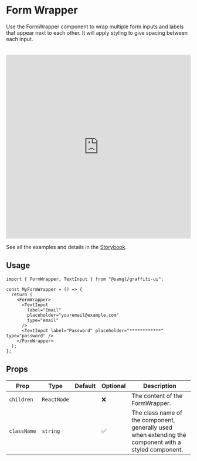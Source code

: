 # Form Wrapper

Use the FormWrapper component to wrap multiple form inputs and labels that appear next to each other. It will apply styling to give spacing between each input.

<iframe src="https://samhynds.github.io/graffiti-ui/storybook?path=/story/forms-wrapper--standard-form-wrapper&viewMode=story&shortcuts=false&singleStory=true"
     style="width:100%; height:500px; border:0; margin-top: 20px;"
     title="graffiti-form-wrapper-example-1"
   ></iframe>

See all the examples and details in the [Storybook](https://samhynds.github.io/graffiti-ui/storybook?path=/docs/forms-wrapper--docs).

## Usage

```tsx
import { FormWrapper, TextInput } from "@samgl/graffiti-ui";

const MyFormWrapper = () => {
  return (
    <FormWrapper>
      <TextInput
        label="Email"
        placeholder="youremail@example.com"
        type="email"
      />
      <TextInput label="Password" placeholder="************" type="password" />
    </FormWrapper>
  );
};
```

## Props

| Prop        | Type        | Default | Optional | Description                                                                                           |
| ----------- | ----------- | ------- | -------- | ----------------------------------------------------------------------------------------------------- |
| `children`  | `ReactNode` |         | ❌       | The content of the FormWrapper.                                                                       |
| `className` | `string`    |         | ✅       | The class name of the component, generally used when extending the component with a styled component. |
